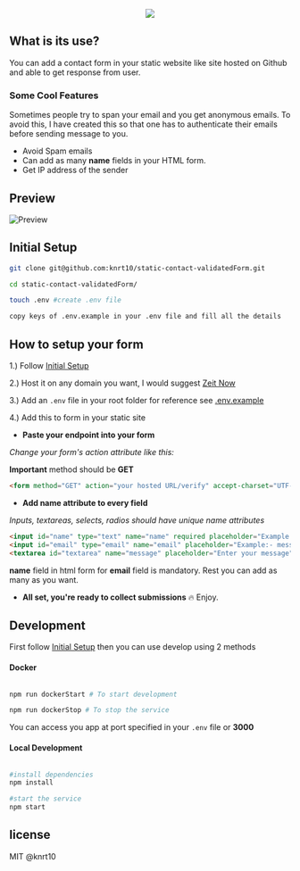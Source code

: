 
<p align="center">
<img src="https://user-images.githubusercontent.com/24803604/42569454-28c50a24-852e-11e8-8a7a-fa424515587d.png" />
</p>

## What is its use?

You can add a contact form in your static website like site hosted on Github and able to get response from user.

### Some Cool Features

Sometimes people try to span your email and you get anonymous emails. To avoid this, I have created this so that one has to authenticate their emails before sending message to you.

- Avoid Spam emails
- Can add as many **name** fields in your HTML form.
- Get IP address of the sender

## Preview

![Preview](https://res.cloudinary.com/dsyvg5xwi/image/upload/v1531587414/out3_hpfi8i.gif)

## Initial Setup

```bash
git clone git@github.com:knrt10/static-contact-validatedForm.git

cd static-contact-validatedForm/

touch .env #create .env file

copy keys of .env.example in your .env file and fill all the details

```

## How to setup your form

1.) Follow [Initial Setup](#initial-setup)

2.) Host it on any domain you want, I would suggest [Zeit Now](https://zeit.co/docs/v2/introduction/)

3.) Add an `.env` file in your root folder for reference see [.env.example](https://github.com/knrt10/static-contact-validatedForm/blob/master/.env.example)

4.) Add this to form in your static site

- **Paste your endpoint into your form**

*Change your form's action attribute like this:*

**Important** method should be **GET**

```html
<form method="GET" action="your hosted URL/verify" accept-charset="UTF-8" ></form>
```

- **Add name attribute to every field**

*Inputs, textareas, selects, radios should have unique name attributes*

```html
<input id="name" type="text" name="name" required placeholder="Example:- Messi | Ronaldo">
<input id="email" type="email" name="email" placeholder="Example:- messi@ronaldo.com" required>                
<textarea id="textarea" name="message" placeholder="Enter your message" required ></textarea>
```
**name** field in html form for **email** field is mandatory. Rest you can add as many as you want.

- **All set, you're ready to collect submissions** :fire: Enjoy.

## Development

First follow [Initial Setup](#initial-setup) then you can use develop using 2 methods

#### Docker 

```bash

npm run dockerStart # To start development

npm run dockerStop # To stop the service
```

You can access you app at port specified in your `.env` file or **3000**

#### Local Development 

```bash

#install dependencies
npm install

#start the service
npm start

```

## license

MIT @knrt10
